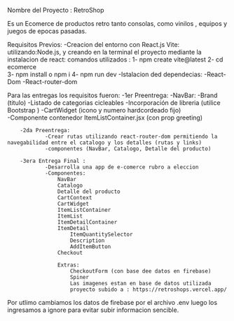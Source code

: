 Nombre del Proyecto : RetroShop

Es un Ecomerce de productos retro tanto consolas, como vinilos , equipos y juegos de epocas pasadas.

Requisitos Previos:
    -Creacion del entorno con React.js Vite:
        utilizando:Node.js, y creando en la terminal el proyecto mediante la instalacion de react:
                    comandos utilizados :
                        1- npm create vite@latest 
                        2- cd ecomerce  	
                        3- npm install  o npm i	
                        4- npm run dev
    -Istalacion ded dependecias:
        -React-Dom
        -React-router-dom

    
Para las entregas los requisitos fueron:
        -1er Preentrega:
                -NavBar:
                -Brand (titulo)
                -Listado de categorias cicleables
                -Incorporación de libreria (utilice Bootstrap )
                -CartWidget (icono y numero hardcordeado fijo)  
                -Componente contenedor ItemListContainer.jsx (con prop greeting)
        
        -2da Preentrega:
                -Crear rutas utilizando react-router-dom permitiendo la navegabilidad entre el catalogo y los detalles (rutas y links)
                -componentes (NavBar, Catalogo, Detalle del producto)
                
        -3era Entrega Final :
                -Desarrolla una app de e-comerce rubro a eleccion
                -Componentes:
                    NavBar
                    Catalogo
                    Detalle del producto
                    CartContext
                    CartWidget
                    ItemListContainer
                    ItemList
                    ItemDetailContainer
                    ItemDetail
                        ItemQuantitySelector
                        Description
                        AddItemButton
                    Checkout

                    Extras:
                        CheckoutForm (con base dee datos en firebase)
                        Spiner
                        Las imagenes estan en base de datos utilizada
                        proyecto subido a : https://retroshops.vercel.app/

                        



Por utlimo cambiamos los datos de firebase por el archivo .env luego los ingresamos a ignore para evitar subir informacion sencible.